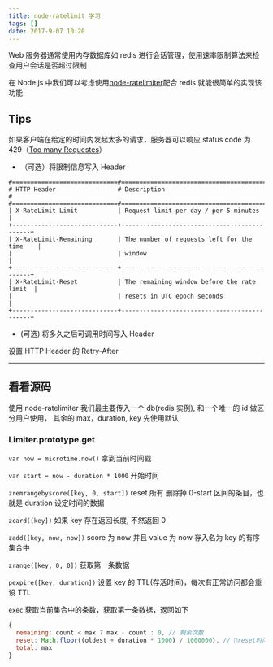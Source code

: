 ```yaml
---
title: node-ratelimit 学习
tags: []
date: 2017-9-07 10:20
---
```


Web 服务器通常使用内存数据库如 redis 进行会话管理，使用速率限制算法来检查用户会话是否超过限制

在 Node.js 中我们可以考虑使用[node-ratelimiter](https://github.com/tj/node-ratelimite)配合 redis 就能很简单的实现该功能

## Tips

如果客户端在给定的时间内发起太多的请求，服务器可以响应 status code 为 429（[Too many Requestes](https://en.wikipedia.org/wiki/List_of_HTTP_status_codes#429_Too_Many_Requests)）

- （可选）将限制信息写入 Header

```
#=============================#=============================================#
# HTTP Header                 # Description                                 #
#=============================#=============================================#
| X-RateLimit-Limit           | Request limit per day / per 5 minutes       |
+-----------------------------+---------------------------------------------+
| X-RateLimit-Remaining       | The number of requests left for the time    |
|                             | window                                      |
+-----------------------------+---------------------------------------------+
| X-RateLimit-Reset           | The remaining window before the rate limit  |
|                             | resets in UTC epoch seconds                 |
+-----------------------------+---------------------------------------------+
```

- (可选) 将多久之后可调用时间写入 Header

设置 HTTP Header 的 Retry-After

---

## 看看源码

使用 node-ratelimiter 我们最主要传入一个 db(redis 实例), 和一个唯一的 id 做区分用户使用，
其余的 max，duration, key 先使用默认

### Limiter.prototype.get

`var now = microtime.now()` 拿到当前时间戳

`var start = now - duration * 1000` 开始时间

`zremrangebyscore([key, 0, start])` reset 所有 删除掉 0-start 区间的条目，也就是 duration 设定时间的数据

`zcard([key])` 如果 key 存在返回长度, 不然返回 0

`zadd([key, now, now])` score 为 now 并且 value 为 now 存入名为 key 的有序集合中

`zrange([key, 0, 0])` 获取第一条数据

`pexpire([key, duration])` 设置 key 的 TTL(存活时间)，每次有正常访问都会重设 TTL

`exec` 获取当前集合中的条数，获取第一条数据，返回如下

```javascript
{
  remaining: count < max ? max - count : 0, // 剩余次数
  reset: Math.floor((oldest + duration * 1000) / 1000000), // reset时间点为第一条加上duration
  total: max
}
```
